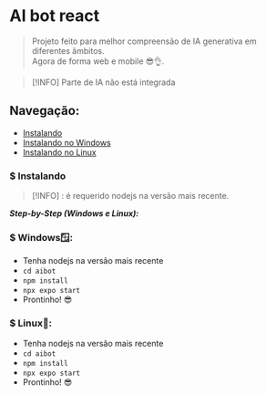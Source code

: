 # AI bot react

> Projeto feito para melhor compreensão de IA generativa em diferentes âmbitos.<br> 
> Agora de forma web e mobile 😎👌.

> [!INFO] Parte de IA não está integrada

## Navegação:
* [Instalando](#instalando)
* [Instalando no Windows](#windows)
* [Instalando no Linux](#linux)

<a id="instalando"></a>
### $ Instalando

> [!INFO] : é requerido nodejs na versão mais recente.

***Step-by-Step (Windows e Linux):***

<a id="windows"></a>
### $ Windows🪟:

* Tenha nodejs na versão mais recente
* `cd aibot`
* `npm install`
* `npx expo start`
* Prontinho! 😎

<a id="Linux"></a>
### $ Linux🐧:

* Tenha nodejs na versão mais recente
* `cd aibot`
* `npm install`
* `npx expo start`
* Prontinho! 😎
